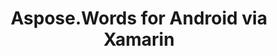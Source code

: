 ﻿---
title: Aspose.Words for Android via Xamarin
articleTitle: Aspose.Words for Android via Xamarin
linktitle: Aspose.Words for Android via Xamarin
description: "Aspose.Words for Android via Xamarin Release Notes – learn about the latest updates and fixes."
type: docs
weight: 20
url: /net/aspose-words-for-android-via-xamarin/
---


